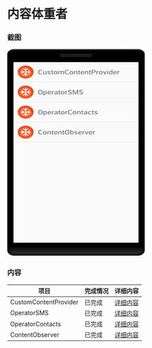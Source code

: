 # 内容体重者
### 截图
![截图](https://github.com/BruceAnda/Android52/blob/master/screenshot/day10/pic/pic.png)

### 内容
| 项目 | 完成情况 |详细内容 |
|-----|-----|-----|
| CustomContentProvider | 已完成 | [详细内容](https://github.com/BruceAnda/Android52/tree/master/app/src/main/java/zhaoliang/com/android52/ui/day10/customcontentprovider) |
| OperatorSMS | 已完成 | [详细内容](https://github.com/BruceAnda/Android52/tree/master/app/src/main/java/zhaoliang/com/android52/ui/day10/operatorsms) |
| OperatorContacts | 已完成 | [详细内容](https://github.com/BruceAnda/Android52/tree/master/app/src/main/java/zhaoliang/com/android52/ui/day10/operatorconstacts) |
| ContentObserver | 已完成 | [详细内容](https://github.com/BruceAnda/Android52/tree/master/app/src/main/java/zhaoliang/com/android52/ui/day10/contentobserver) |